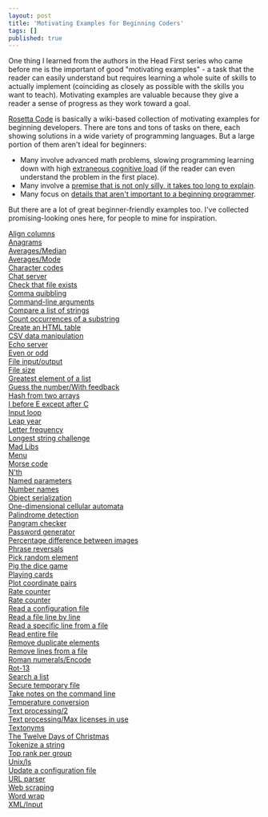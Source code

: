 ```yaml
---
layout: post
title: 'Motivating Examples for Beginning Coders'
tags: []
published: true
---
```


One thing I learned from the authors in the Head First series who came before me is the important of good "motivating examples" - a task that the reader can easily understand but requires learning a whole suite of skills to actually implement (coinciding as closely as possible with the skills you want to teach). Motivating examples are valuable because they give a reader a sense of progress as they work toward a goal.

[Rosetta Code](http://rosettacode.org/wiki/Category:Programming_Tasks) is basically a wiki-based collection of motivating examples for beginning developers. There are tons and tons of tasks on there, each showing solutions in a wide variety of programming languages. But a large portion of them aren't ideal for beginners:

* Many involve advanced math problems, slowing programming learning down with high [extraneous cognitive load](https://en.wikipedia.org/wiki/Cognitive_load#Extraneous) (if the reader can even understand the problem in the first place).
* Many involve a [premise that is not only silly, it takes too long to explain](http://rosettacode.org/wiki/Sailors,_coconuts_and_a_monkey_problem).
* Many focus on [details that aren't important to a beginning programmer](http://rosettacode.org/wiki/Category:Sorting_Algorithms).

But there are a lot of great beginner-friendly examples too. I've collected promising-looking ones here, for people to mine for inspiration.

<DL><p>
        <DT><A HREF="http://rosettacode.org/wiki/Align_columns">Align columns</A>
        <DT><A HREF="http://rosettacode.org/wiki/Anagrams">Anagrams</A>
        <DT><A HREF="http://rosettacode.org/wiki/Averages/Median">Averages/Median</A>
        <DT><A HREF="http://rosettacode.org/wiki/Averages/Mode">Averages/Mode</A>
        <DT><A HREF="http://rosettacode.org/wiki/Character_codes">Character codes</A>
        <DT><A HREF="http://rosettacode.org/wiki/Chat_server">Chat server</A>
        <DT><A HREF="http://rosettacode.org/wiki/Check_that_file_exists">Check that file exists</A>
        <DT><A HREF="http://rosettacode.org/wiki/Comma_quibbling">Comma quibbling</A>
        <DT><A HREF="http://rosettacode.org/wiki/Command-line_arguments">Command-line arguments</A>
        <DT><A HREF="http://rosettacode.org/wiki/Compare_a_list_of_strings">Compare a list of strings</A>
        <DT><A HREF="http://rosettacode.org/wiki/Count_occurrences_of_a_substring">Count occurrences of a substring</A>
        <DT><A HREF="http://rosettacode.org/wiki/Create_an_HTML_table">Create an HTML table</A>
        <DT><A HREF="http://rosettacode.org/wiki/CSV_data_manipulation">CSV data manipulation</A>
        <DT><A HREF="http://rosettacode.org/wiki/Echo_server">Echo server</A>
        <DT><A HREF="http://rosettacode.org/wiki/Even_or_odd">Even or odd</A>
        <DT><A HREF="http://rosettacode.org/wiki/File_input/output">File input/output</A>
        <DT><A HREF="http://rosettacode.org/wiki/File_size">File size</A>
        <DT><A HREF="http://rosettacode.org/wiki/Greatest_element_of_a_list">Greatest element of a list</A>
        <DT><A HREF="http://rosettacode.org/wiki/Guess_the_number/With_feedback">Guess the number/With feedback</A>
        <DT><A HREF="http://rosettacode.org/wiki/Hash_from_two_arrays">Hash from two arrays</A>
        <DT><A HREF="http://rosettacode.org/wiki/I_before_E_except_after_C">I before E except after C</A>
        <DT><A HREF="http://rosettacode.org/wiki/Input_loop">Input loop</A>
        <DT><A HREF="http://rosettacode.org/wiki/Leap_year">Leap year</A>
        <DT><A HREF="http://rosettacode.org/wiki/Letter_frequency">Letter frequency</A>
        <DT><A HREF="http://rosettacode.org/wiki/Longest_string_challenge">Longest string challenge</A>
        <DT><A HREF="http://rosettacode.org/wiki/Mad_Libs">Mad Libs</A>
        <DT><A HREF="http://rosettacode.org/wiki/Menu">Menu</A>
        <DT><A HREF="http://rosettacode.org/wiki/Morse_code">Morse code</A>
        <DT><A HREF="http://rosettacode.org/wiki/N%27th">N&#39;th</A>
        <DT><A HREF="http://rosettacode.org/wiki/Named_parameters">Named parameters</A>
        <DT><A HREF="http://rosettacode.org/wiki/Number_names">Number names</A>
        <DT><A HREF="http://rosettacode.org/wiki/Object_serialization">Object serialization</A>
        <DT><A HREF="http://rosettacode.org/wiki/One-dimensional_cellular_automata">One-dimensional cellular automata</A>
        <DT><A HREF="http://rosettacode.org/wiki/Palindrome_detection">Palindrome detection</A>
        <DT><A HREF="http://rosettacode.org/wiki/Pangram_checker">Pangram checker</A>
        <DT><A HREF="http://rosettacode.org/wiki/Password_generator">Password generator</A>
        <DT><A HREF="http://rosettacode.org/wiki/Percentage_difference_between_images">Percentage difference between images</A>
        <DT><A HREF="http://rosettacode.org/wiki/Phrase_reversals">Phrase reversals</A>
        <DT><A HREF="http://rosettacode.org/wiki/Pick_random_element">Pick random element</A>
        <DT><A HREF="http://rosettacode.org/wiki/Pig_the_dice_game">Pig the dice game</A>
        <DT><A HREF="http://rosettacode.org/wiki/Playing_cards">Playing cards</A>
        <DT><A HREF="http://rosettacode.org/wiki/Plot_coordinate_pairs">Plot coordinate pairs</A>
        <DT><A HREF="http://rosettacode.org/wiki/Rate_counter">Rate counter</A>
        <DT><A HREF="http://rosettacode.org/wiki/Rate_counter">Rate counter</A>
        <DT><A HREF="http://rosettacode.org/wiki/Read_a_configuration_file">Read a configuration file</A>
        <DT><A HREF="http://rosettacode.org/wiki/Read_a_file_line_by_line">Read a file line by line</A>
        <DT><A HREF="http://rosettacode.org/wiki/Read_a_specific_line_from_a_file">Read a specific line from a file</A>
        <DT><A HREF="http://rosettacode.org/wiki/Read_entire_file">Read entire file</A>
        <DT><A HREF="http://rosettacode.org/wiki/Remove_duplicate_elements">Remove duplicate elements</A>
        <DT><A HREF="http://rosettacode.org/wiki/Remove_lines_from_a_file">Remove lines from a file</A>
        <DT><A HREF="http://rosettacode.org/wiki/Roman_numerals/Encode">Roman numerals/Encode</A>
        <DT><A HREF="http://rosettacode.org/wiki/Rot-13">Rot-13</A>
        <DT><A HREF="http://rosettacode.org/wiki/Search_a_list">Search a list</A>
        <DT><A HREF="http://rosettacode.org/wiki/Secure_temporary_file">Secure temporary file</A>
        <DT><A HREF="http://rosettacode.org/wiki/Take_notes_on_the_command_line">Take notes on the command line</A>
        <DT><A HREF="http://rosettacode.org/wiki/Temperature_conversion">Temperature conversion</A>
        <DT><A HREF="http://rosettacode.org/wiki/Text_processing/2">Text processing/2</A>
        <DT><A HREF="http://rosettacode.org/wiki/Text_processing/Max_licenses_in_use">Text processing/Max licenses in use</A>
        <DT><A HREF="http://rosettacode.org/wiki/Textonyms">Textonyms</A>
        <DT><A HREF="http://rosettacode.org/wiki/The_Twelve_Days_of_Christmas">The Twelve Days of Christmas</A>
        <DT><A HREF="http://rosettacode.org/wiki/Tokenize_a_string">Tokenize a string</A>
        <DT><A HREF="http://rosettacode.org/wiki/Top_rank_per_group">Top rank per group</A>
        <DT><A HREF="http://rosettacode.org/wiki/Unix/ls">Unix/ls</A>
        <DT><A HREF="http://rosettacode.org/wiki/Update_a_configuration_file">Update a configuration file</A>
        <DT><A HREF="http://rosettacode.org/wiki/URL_parser">URL parser</A>
        <DT><A HREF="http://rosettacode.org/wiki/Web_scraping">Web scraping</A>
        <DT><A HREF="http://rosettacode.org/wiki/Word_wrap">Word wrap</A>
        <DT><A HREF="http://rosettacode.org/wiki/XML/Input">XML/Input</A>
    </DL><p>
